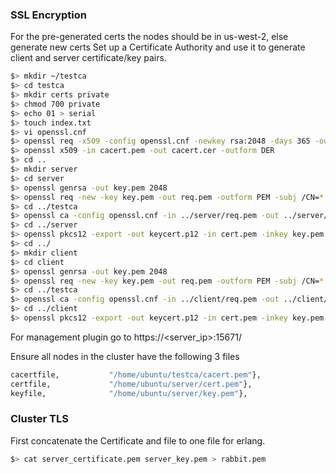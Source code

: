 ### SSL Encryption
For the pre-generated certs the nodes should be in us-west-2, else generate new certs
Set up a Certificate Authority and use it to generate client and server certificate/key pairs.

```sh
$> mkdir ~/testca
$> cd testca
$> mkdir certs private
$> chmod 700 private
$> echo 01 > serial
$> touch index.txt
$> vi openssl.cnf
$> openssl req -x509 -config openssl.cnf -newkey rsa:2048 -days 365 -out cacert.pem -outform PEM -subj /CN=MyTestCA/ -nodes
$> openssl x509 -in cacert.pem -out cacert.cer -outform DER
$> cd ..
$> mkdir server
$> cd server
$> openssl genrsa -out key.pem 2048
$> openssl req -new -key key.pem -out req.pem -outform PEM -subj /CN=*.ap-southeast-1.compute.internal/O=server/ -nodes
$> cd ../testca
$> openssl ca -config openssl.cnf -in ../server/req.pem -out ../server/cert.pem -notext -batch -extensions server_ca_extensions
$> cd ../server
$> openssl pkcs12 -export -out keycert.p12 -in cert.pem -inkey key.pem -passout pass:password
$> cd ../
$> mkdir client
$> cd client
$> openssl genrsa -out key.pem 2048
$> openssl req -new -key key.pem -out req.pem -outform PEM -subj /CN=*.ap-southeast-1.compute.internal/O=client/ -nodes
$> cd ../testca
$> openssl ca -config openssl.cnf -in ../client/req.pem -out ../client/cert.pem -notext -batch -extensions client_ca_extensions
$> cd ../client
$> openssl pkcs12 -export -out keycert.p12 -in cert.pem -inkey key.pem -passout pass:password
```

For management plugin go to https://<server_ip>:15671/

Ensure all nodes in the cluster have the following 3 files
```sh
cacertfile,           "/home/ubuntu/testca/cacert.pem"},
certfile,             "/home/ubuntu/server/cert.pem"},
keyfile,              "/home/ubuntu/server/key.pem"},
```

### Cluster TLS
First concatenate the Certificate and file to one file for erlang.
```sh
$> cat server_certificate.pem server_key.pem > rabbit.pem
```
